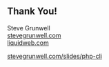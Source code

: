 ## Thank You!

Steve Grunwell<br>
[stevegrunwell.com](https://stevegrunwell.com)<br>
[liquidweb.com](https://www.liquidweb.com)

[stevegrunwell.com/slides/php-cli](https://stevegrunwell.com/slides/php-cli)<!-- .element: class="slides-link" -->
